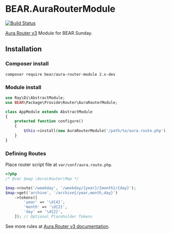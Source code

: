 # BEAR.AuraRouterModule

[![Build Status](https://travis-ci.org/bearsunday/BEAR.AuraRouterModule.svg?branch=2.x)](https://travis-ci.org/bearsunday/BEAR.AuraRouterModule)

[Aura Router v3](https://github.com/auraphp/Aura.Router/tree/3.x) Module for BEAR.Sunday.


## Installation

### Composer install

```
composer require bear/aura-router-module 2.x-dev
```

### Module install

```php
use Ray\Di\AbstractModule;
use BEAR\Package\Provide\Router\AuraRouterModule;

class AppModule extends AbstractModule
{
    protected function configure()
    {
        $this->install(new AuraRouterModule('/path/to/aura.route.php');
    }
}
```

### Defining Routes

Place router script file at `var/conf/aura.route.php`.

```php
<?php
/* @var $map \Aura\Router\Map */

$map->route('/weekday', '/weekday/{year}/{month}/{day}');
$map->get('archive', '/archive{/year,month,day}')
    ->tokens([
        'year' => '\d{4}',
        'month' => '\d{2}',
        'day' => '\d{2}',
    ]); // Optional Placeholder Tokens
```

See more rules at [Aura.Router v3 documentation](https://github.com/auraphp/Aura.Router/blob/3.x/docs/defining-routes.md).
